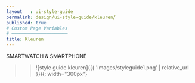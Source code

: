 ```yaml
---
layout   : ui-style-guide
permalink: design/ui-style-guide/kleuren/
published: true
# Custom Page Variables
# ─────────────────────
title: Kleuren
---
```


SMARTWATCH & SMARTPHONE

>>![style guide kleuren]({{ 'Images/styleguide1.png' | relative_url }}){: width="300px"}